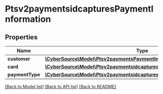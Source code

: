 # Ptsv2paymentsidcapturesPaymentInformation

## Properties
Name | Type | Description | Notes
------------ | ------------- | ------------- | -------------
**customer** | [**\CyberSource\Model\Ptsv2paymentsPaymentInformationCustomer**](Ptsv2paymentsPaymentInformationCustomer.md) |  | [optional] 
**card** | [**\CyberSource\Model\Ptsv2paymentsidcapturesPaymentInformationCard**](Ptsv2paymentsidcapturesPaymentInformationCard.md) |  | [optional] 
**paymentType** | [**\CyberSource\Model\Ptsv2paymentsidcapturesPaymentInformationPaymentType**](Ptsv2paymentsidcapturesPaymentInformationPaymentType.md) |  | [optional] 

[[Back to Model list]](../README.md#documentation-for-models) [[Back to API list]](../README.md#documentation-for-api-endpoints) [[Back to README]](../README.md)


